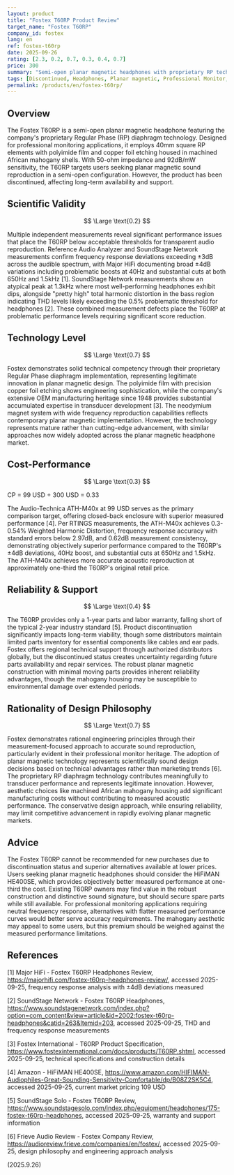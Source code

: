 ```yaml
---
layout: product
title: "Fostex T60RP Product Review"
target_name: "Fostex T60RP"
company_id: fostex
lang: en
ref: fostex-t60rp
date: 2025-09-26
rating: [2.3, 0.2, 0.7, 0.3, 0.4, 0.7]
price: 300
summary: "Semi-open planar magnetic headphones with proprietary RP technology showing problematic measured performance and poor cost-effectiveness compared to alternatives"
tags: [Discontinued, Headphones, Planar magnetic, Professional Monitor, Semi-Open]
permalink: /products/en/fostex-t60rp/
---
```

## Overview

The Fostex T60RP is a semi-open planar magnetic headphone featuring the company's proprietary Regular Phase (RP) diaphragm technology. Designed for professional monitoring applications, it employs 40mm square RP elements with polyimide film and copper foil etching housed in machined African mahogany shells. With 50-ohm impedance and 92dB/mW sensitivity, the T60RP targets users seeking planar magnetic sound reproduction in a semi-open configuration. However, the product has been discontinued, affecting long-term availability and support.

## Scientific Validity

$$ \Large \text{0.2} $$

Multiple independent measurements reveal significant performance issues that place the T60RP below acceptable thresholds for transparent audio reproduction. Reference Audio Analyzer and SoundStage Network measurements confirm frequency response deviations exceeding ±3dB across the audible spectrum, with Major HiFi documenting broad ±4dB variations including problematic boosts at 40Hz and substantial cuts at both 650Hz and 1.5kHz [1]. SoundStage Network measurements show an atypical peak at 1.3kHz where most well-performing headphones exhibit dips, alongside "pretty high" total harmonic distortion in the bass region indicating THD levels likely exceeding the 0.5% problematic threshold for headphones [2]. These combined measurement defects place the T60RP at problematic performance levels requiring significant score reduction.

## Technology Level

$$ \Large \text{0.7} $$

Fostex demonstrates solid technical competency through their proprietary Regular Phase diaphragm implementation, representing legitimate innovation in planar magnetic design. The polyimide film with precision copper foil etching shows engineering sophistication, while the company's extensive OEM manufacturing heritage since 1948 provides substantial accumulated expertise in transducer development [3]. The neodymium magnet system with wide frequency reproduction capabilities reflects contemporary planar magnetic implementation. However, the technology represents mature rather than cutting-edge advancement, with similar approaches now widely adopted across the planar magnetic headphone market.

## Cost-Performance

$$ \Large \text{0.3} $$

CP = 99 USD ÷ 300 USD = 0.33

The Audio-Technica ATH-M40x at 99 USD serves as the primary comparison target, offering closed-back enclosure with superior measured performance [4]. Per RTINGS measurements, the ATH-M40x achieves 0.3-0.54% Weighted Harmonic Distortion, frequency response accuracy with standard errors below 2.97dB, and 0.62dB measurement consistency, demonstrating objectively superior performance compared to the T60RP's ±4dB deviations, 40Hz boost, and substantial cuts at 650Hz and 1.5kHz. The ATH-M40x achieves more accurate acoustic reproduction at approximately one-third the T60RP's original retail price.

## Reliability & Support

$$ \Large \text{0.4} $$

The T60RP provides only a 1-year parts and labor warranty, falling short of the typical 2-year industry standard [5]. Product discontinuation significantly impacts long-term viability, though some distributors maintain limited parts inventory for essential components like cables and ear pads. Fostex offers regional technical support through authorized distributors globally, but the discontinued status creates uncertainty regarding future parts availability and repair services. The robust planar magnetic construction with minimal moving parts provides inherent reliability advantages, though the mahogany housing may be susceptible to environmental damage over extended periods.

## Rationality of Design Philosophy

$$ \Large \text{0.7} $$

Fostex demonstrates rational engineering principles through their measurement-focused approach to accurate sound reproduction, particularly evident in their professional monitor heritage. The adoption of planar magnetic technology represents scientifically sound design decisions based on technical advantages rather than marketing trends [6]. The proprietary RP diaphragm technology contributes meaningfully to transducer performance and represents legitimate innovation. However, aesthetic choices like machined African mahogany housing add significant manufacturing costs without contributing to measured acoustic performance. The conservative design approach, while ensuring reliability, may limit competitive advancement in rapidly evolving planar magnetic markets.

## Advice

The Fostex T60RP cannot be recommended for new purchases due to discontinuation status and superior alternatives available at lower prices. Users seeking planar magnetic headphones should consider the HiFiMAN HE400SE, which provides objectively better measured performance at one-third the cost. Existing T60RP owners may find value in the robust construction and distinctive sound signature, but should secure spare parts while still available. For professional monitoring applications requiring neutral frequency response, alternatives with flatter measured performance curves would better serve accuracy requirements. The mahogany aesthetic may appeal to some users, but this premium should be weighed against the measured performance limitations.

## References

[1] Major HiFi - Fostex T60RP Headphones Review, https://majorhifi.com/fostex-t60rp-headphones-review/, accessed 2025-09-25, frequency response analysis with ±4dB deviations measured

[2] SoundStage Network - Fostex T60RP Headphones, https://www.soundstagenetwork.com/index.php?option=com_content&view=article&id=2002:fostex-t60rp-headphones&catid=263&Itemid=203, accessed 2025-09-25, THD and frequency response measurements

[3] Fostex International - T60RP Product Specification, https://www.fostexinternational.com/docs/products/T60RP.shtml, accessed 2025-09-25, technical specifications and construction details

[4] Amazon - HiFiMAN HE400SE, https://www.amazon.com/HIFIMAN-Audiophiles-Great-Sounding-Sensitivity-Comfortable/dp/B08Z2SK5C4, accessed 2025-09-25, current market pricing 109 USD

[5] SoundStage Solo - Fostex T60RP Review, https://www.soundstagesolo.com/index.php/equipment/headphones/175-fostex-t60rp-headphones, accessed 2025-09-25, warranty and support information

[6] Frieve Audio Review - Fostex Company Review, https://audioreview.frieve.com/companies/en/fostex/, accessed 2025-09-25, design philosophy and engineering approach analysis

(2025.9.26)